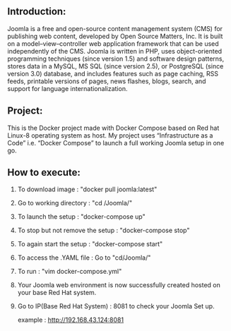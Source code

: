 ## Introduction:
Joomla is a free and open-source content management system (CMS) for publishing web content, developed by Open Source Matters, Inc. 
It is built on a model–view–controller web application framework that can be used independently of the CMS.
Joomla is written in PHP, uses object-oriented programming techniques (since version 1.5) and software design patterns, stores data in a 
MySQL, MS SQL (since version 2.5), or PostgreSQL (since version 3.0) database, and includes features such as page caching, RSS feeds,
printable versions of pages, news flashes, blogs, search, and support for language internationalization.

## Project:
This is the Docker project made with Docker Compose based on Red hat Linux-8 operating system as host. My project uses “Infrastructure as a Code” i.e. “Docker Compose” to launch a full working Joomla setup in one go.

## How to execute:
1. To download image : "docker pull joomla:latest"
2. Go to working directory : "cd /Joomla/"
3. To launch the setup : "docker-compose up"
4. To stop but not remove the setup : "docker-compose stop"
5. To again start the setup : "docker-compose start"
6. To access the .YAML file : Go to "cd/Joomla/"  
7. To run : "vim docker-compose.yml"
8. Your Joomla web environment is now successfully created hosted on your base Red Hat system. 

9. Go to IP(Base Red Hat System) : 8081 to check your Joomla Set up.
   
   example : http://192.168.43.124:8081
   
